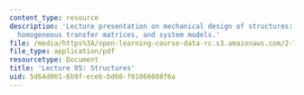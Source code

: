```yaml
---
content_type: resource
description: 'Lecture presentation on mechanical design of structures: architectures,
  homogeneous transfer matrices, and system models.'
file: /media/https%3A/open-learning-course-data-rc.s3.amazonaws.com/2-72-elements-of-mechanical-design-spring-2009/5d64d0616b9fecebbd60f01066008f6a_MIT2_72s09_lec05.pdf
file_type: application/pdf
resourcetype: Document
title: 'Lecture 05: Structures'
uid: 5d64d061-6b9f-eceb-bd60-f01066008f6a
---
```

